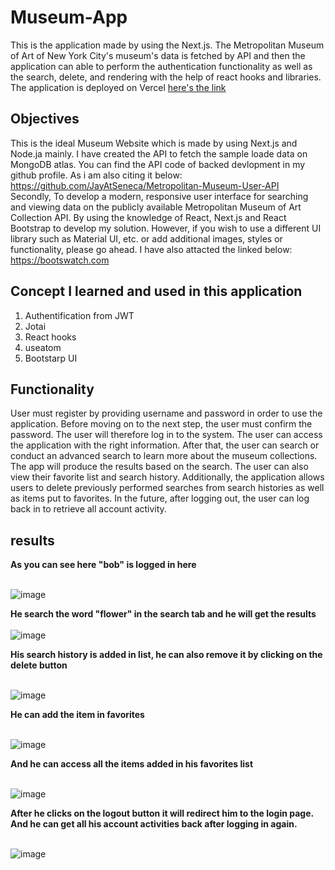 # Museum-App
This is the application made by using the Next.js. The Metropolitan Museum of Art of New York City's museum's data is fetched by API and then the application can able to perform the authentication functionality as well as the search, delete, and rendering with the help of react hooks and libraries. The application is deployed on Vercel <a href="https://a6-met-artwork.vercel.app/" target="_blank">here's the link</a>  


## Objectives

This is the ideal Museum Website which is made by using Next.js and Node.ja mainly. I have created the API to fetch the sample loade data on MongoDB atlas. You can find the API code of backed devlopment in my github profile. As i am also citing it below:
https://github.com/JayAtSeneca/Metropolitan-Museum-User-API
<br> 
Secondly, To develop a modern, responsive user interface for searching and viewing data on the publicly available Metropolitan Museum of Art Collection API.  By using the  knowledge of React, Next.js and React Bootstrap to develop my solution.  However, if you wish to use a different UI library such as Material UI, etc. or add additional images, styles or functionality, please go ahead. I have also attacted the linked below:
https://bootswatch.com

## Concept I learned and used in this application

1) Authentification from JWT
2) Jotai
3) React hooks
4) useatom
5) Bootstarp UI

## Functionality

User must register by providing username and password in order to use the application. Before moving on to the next step, the user must confirm the password.
The user will therefore log in to the system. The user can access the application with the right information. After that, the user can search or conduct an advanced search to learn more about the museum collections. The app will produce the results based on the search. The user can also view their favorite list and search history. Additionally, the application allows users to delete previously performed searches from search histories as well as items put to favorites. In the future, after logging out, the user can log back in to retrieve all account activity.

## results

**As you can see here "bob" is logged in here**
<br>
<br>

![image](https://user-images.githubusercontent.com/97627930/207999469-62d19317-850e-4fe3-bdb7-a97410b288a7.png)


**He search the word "flower" in the search tab and he will get the results**
<br>
<br>
![image](https://user-images.githubusercontent.com/97627930/207999681-dc9c978a-c4d4-4788-8552-18ad12a80307.png)


**His search history is added in list, he can also remove it by clicking on the delete button**
<br>
<br>

![image](https://user-images.githubusercontent.com/97627930/208000010-902a2063-8438-442d-b100-af5b173812b4.png)

**He can add the item in favorites**
<br>
<br>

![image](https://user-images.githubusercontent.com/97627930/208000301-741a7b79-da34-453a-a823-cf12f8307ef1.png)


**And he can access all the items added in his favorites list**
<br>
<br>

![image](https://user-images.githubusercontent.com/97627930/208000394-1bcc714c-ac6b-49b9-afa1-80230a70f0a5.png)


**After he clicks on the logout button it will redirect him to the login page. And he can get all his account activities back after logging in again.**
<br>
<br>

![image](https://user-images.githubusercontent.com/97627930/208000729-5c7f4d1b-4e15-45c7-8901-f8a57a227908.png)

